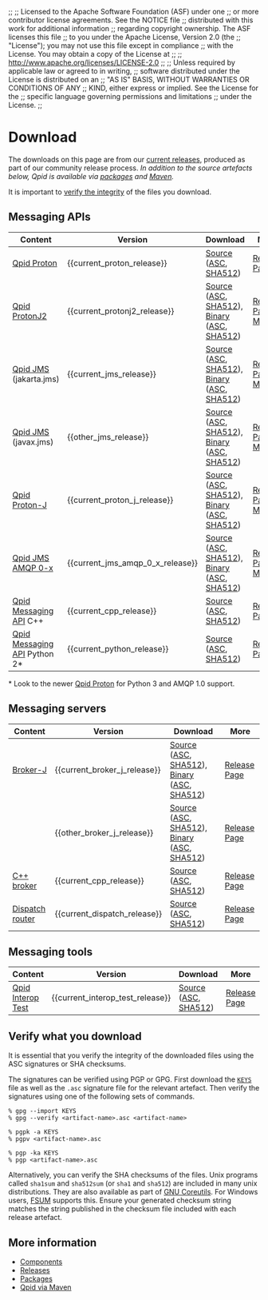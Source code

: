 ;;
;; Licensed to the Apache Software Foundation (ASF) under one
;; or more contributor license agreements.  See the NOTICE file
;; distributed with this work for additional information
;; regarding copyright ownership.  The ASF licenses this file
;; to you under the Apache License, Version 2.0 (the
;; "License"); you may not use this file except in compliance
;; with the License.  You may obtain a copy of the License at
;; 
;;   http://www.apache.org/licenses/LICENSE-2.0
;; 
;; Unless required by applicable law or agreed to in writing,
;; software distributed under the License is distributed on an
;; "AS IS" BASIS, WITHOUT WARRANTIES OR CONDITIONS OF ANY
;; KIND, either express or implied.  See the License for the
;; specific language governing permissions and limitations
;; under the License.
;;

# Download

The downloads on this page are from our [current releases]({{site_url}}/releases/index.html#current-releases), produced as part of our community release process.
*In addition to the source artefacts below, Qpid is available via [packages](packages.html) and [Maven](maven.html).*

It is important to [verify the integrity](#verify-what-you-download) of the files you download.

## Messaging APIs

| Content | Version | Download  | More |
| ------- | ------- | --------  | ---- |
| [Qpid Proton]({{site_url}}/proton/index.html) | {{current_proton_release}} | [Source](https://www.apache.org/dyn/closer.lua?filename=qpid/proton/{{current_proton_release}}/qpid-proton-{{current_proton_release}}.tar.gz&action=download) ([ASC](https://downloads.apache.org/qpid/proton/{{current_proton_release}}/qpid-proton-{{current_proton_release}}.tar.gz.asc), [SHA512](https://downloads.apache.org/qpid/proton/{{current_proton_release}}/qpid-proton-{{current_proton_release}}.tar.gz.sha512)) | [Release Page]({{current_proton_release_url}}/index.html) |
| [Qpid ProtonJ2]({{site_url}}/proton/index.html) | {{current_protonj2_release}} | [Source](https://www.apache.org/dyn/closer.lua?filename=qpid/protonj2/{{current_protonj2_release}}/apache-qpid-protonj2-{{current_protonj2_release}}-src.tar.gz&action=download) ([ASC](https://downloads.apache.org/qpid/protonj2/{{current_protonj2_release}}/apache-qpid-protonj2-{{current_protonj2_release}}-src.tar.gz.asc), [SHA512](https://downloads.apache.org/qpid/protonj2/{{current_protonj2_release}}/apache-qpid-protonj2-{{current_protonj2_release}}-src.tar.gz.sha512)),  [Binary](https://www.apache.org/dyn/closer.lua?filename=qpid/protonj2/{{current_protonj2_release}}/apache-qpid-protonj2-{{current_protonj2_release}}-bin.tar.gz&action=download) ([ASC](https://downloads.apache.org/qpid/protonj2/{{current_protonj2_release}}/apache-qpid-protonj2-{{current_protonj2_release}}-bin.tar.gz.asc), [SHA512](https://downloads.apache.org/qpid/protonj2/{{current_protonj2_release}}/apache-qpid-protonj2-{{current_protonj2_release}}-bin.tar.gz.sha512)) | [Release Page]({{current_protonj2_release_url}}/index.html), [Maven](maven.html) |
| [Qpid JMS]({{site_url}}/components/jms/index.html) (jakarta.jms) | {{current_jms_release}} | [Source](https://www.apache.org/dyn/closer.lua?filename=qpid/jms/{{current_jms_release}}/apache-qpid-jms-{{current_jms_release}}-src.tar.gz&action=download) ([ASC](https://downloads.apache.org/qpid/jms/{{current_jms_release}}/apache-qpid-jms-{{current_jms_release}}-src.tar.gz.asc), [SHA512](https://downloads.apache.org/qpid/jms/{{current_jms_release}}/apache-qpid-jms-{{current_jms_release}}-src.tar.gz.sha512)),  [Binary](https://www.apache.org/dyn/closer.lua?filename=qpid/jms/{{current_jms_release}}/apache-qpid-jms-{{current_jms_release}}-bin.tar.gz&action=download)  ([ASC](https://downloads.apache.org/qpid/jms/{{current_jms_release}}/apache-qpid-jms-{{current_jms_release}}-bin.tar.gz.asc), [SHA512](https://downloads.apache.org/qpid/jms/{{current_jms_release}}/apache-qpid-jms-{{current_jms_release}}-bin.tar.gz.sha512)) | [Release Page]({{current_jms_release_url}}/index.html), [Maven](maven.html)|
| [Qpid JMS]({{site_url}}/components/jms/index.html) (javax.jms) | {{other_jms_release}} | [Source](https://www.apache.org/dyn/closer.lua?filename=qpid/jms/{{other_jms_release}}/apache-qpid-jms-{{other_jms_release}}-src.tar.gz&action=download) ([ASC](https://downloads.apache.org/qpid/jms/{{other_jms_release}}/apache-qpid-jms-{{other_jms_release}}-src.tar.gz.asc), [SHA512](https://downloads.apache.org/qpid/jms/{{other_jms_release}}/apache-qpid-jms-{{other_jms_release}}-src.tar.gz.sha512)),  [Binary](https://www.apache.org/dyn/closer.lua?filename=qpid/jms/{{other_jms_release}}/apache-qpid-jms-{{other_jms_release}}-bin.tar.gz&action=download)  ([ASC](https://downloads.apache.org/qpid/jms/{{other_jms_release}}/apache-qpid-jms-{{other_jms_release}}-bin.tar.gz.asc), [SHA512](https://downloads.apache.org/qpid/jms/{{other_jms_release}}/apache-qpid-jms-{{other_jms_release}}-bin.tar.gz.sha512)) | [Release Page]({{site_url}}/releases/qpid-jms-{{other_jms_release}}/index.html), [Maven](maven.html)|
| [Qpid Proton-J]({{site_url}}/proton/index.html) | {{current_proton_j_release}} | [Source](https://www.apache.org/dyn/closer.lua?filename=qpid/proton-j/{{current_proton_j_release}}/apache-qpid-proton-j-{{current_proton_j_release}}-src.tar.gz&action=download) ([ASC](https://downloads.apache.org/qpid/proton-j/{{current_proton_j_release}}/apache-qpid-proton-j-{{current_proton_j_release}}-src.tar.gz.asc), [SHA512](https://downloads.apache.org/qpid/proton-j/{{current_proton_j_release}}/apache-qpid-proton-j-{{current_proton_j_release}}-src.tar.gz.sha512)),  [Binary](https://www.apache.org/dyn/closer.lua?filename=qpid/proton-j/{{current_proton_j_release}}/apache-qpid-proton-j-{{current_proton_j_release}}-bin.tar.gz&action=download) ([ASC](https://downloads.apache.org/qpid/proton-j/{{current_proton_j_release}}/apache-qpid-proton-j-{{current_proton_j_release}}-bin.tar.gz.asc), [SHA512](https://downloads.apache.org/qpid/proton-j/{{current_proton_j_release}}/apache-qpid-proton-j-{{current_proton_j_release}}-bin.tar.gz.sha512)) | [Release Page]({{current_proton_j_release_url}}/index.html), [Maven](maven.html) |
| [Qpid JMS AMQP 0-x]({{site_url}}/components/jms/amqp-0-x.html) | {{current_jms_amqp_0_x_release}} | [Source](https://www.apache.org/dyn/closer.lua?filename=qpid/jms-amqp-0-x/{{current_jms_amqp_0_x_release}}/apache-qpid-jms-amqp-0-x-{{current_jms_amqp_0_x_release}}-src.tar.gz&action=download) ([ASC](https://downloads.apache.org/qpid/jms-amqp-0-x/{{current_jms_amqp_0_x_release}}/apache-qpid-jms-amqp-0-x-{{current_jms_amqp_0_x_release}}-src.tar.gz.asc), [SHA512](https://downloads.apache.org/qpid/jms-amqp-0-x/{{current_jms_amqp_0_x_release}}/apache-qpid-jms-amqp-0-x-{{current_jms_amqp_0_x_release}}-src.tar.gz.sha512)),  [Binary](https://www.apache.org/dyn/closer.lua?filename=qpid/jms-amqp-0-x/{{current_jms_amqp_0_x_release}}/binaries/apache-qpid-jms-amqp-0-x-{{current_jms_amqp_0_x_release}}-bin.tar.gz&action=download) ([ASC](https://downloads.apache.org/qpid/jms-amqp-0-x/{{current_jms_amqp_0_x_release}}/binaries/apache-qpid-jms-amqp-0-x-{{current_jms_amqp_0_x_release}}-bin.tar.gz.asc), [SHA512](https://downloads.apache.org/qpid/jms-amqp-0-x/{{current_jms_amqp_0_x_release}}/binaries/apache-qpid-jms-amqp-0-x-{{current_jms_amqp_0_x_release}}-bin.tar.gz.sha512)) | [Release Page]({{current_jms_amqp_0_x_release_url}}/index.html), [Maven](maven.html) |
| [Qpid Messaging API]({{site_url}}/components/messaging-api/index.html) C++ | {{current_cpp_release}} | [Source](https://www.apache.org/dyn/closer.lua?filename=qpid/cpp/{{current_cpp_release}}/qpid-cpp-{{current_cpp_release}}.tar.gz&action=download)  ([ASC](https://downloads.apache.org/qpid/cpp/{{current_cpp_release}}/qpid-cpp-{{current_cpp_release}}.tar.gz.asc), [SHA512](https://downloads.apache.org/qpid/cpp/{{current_cpp_release}}/qpid-cpp-{{current_cpp_release}}.tar.gz.sha512)) | [Release Page]({{current_cpp_release_url}}/index.html) |
| [Qpid Messaging API]({{site_url}}/components/messaging-api/index.html) Python 2* | {{current_python_release}} | [Source](https://www.apache.org/dyn/closer.lua?filename=qpid/python/{{current_python_release}}/qpid-python-{{current_python_release}}.tar.gz&action=download) ([ASC](https://downloads.apache.org/qpid/python/{{current_python_release}}/qpid-python-{{current_python_release}}.tar.gz.asc), [SHA512](https://downloads.apache.org/qpid/python/{{current_python_release}}/qpid-python-{{current_python_release}}.tar.gz.sha512)) | [Release Page]({{current_python_release_url}}/index.html) |

\* Look to the newer [Qpid Proton](http://qpid.apache.org/proton) for Python 3 and AMQP 1.0 support.

## Messaging servers

| Content | Version | Download | More |
| ------- | ------- | -------- | ---- |
| [Broker-J]({{site_url}}/components/broker-j/index.html) | {{current_broker_j_release}} | [Source](https://www.apache.org/dyn/closer.lua?filename=qpid/broker-j/{{current_broker_j_release}}/apache-qpid-broker-j-{{current_broker_j_release}}-src.tar.gz&action=download) ([ASC](https://downloads.apache.org/qpid/broker-j/{{current_broker_j_release}}/apache-qpid-broker-j-{{current_broker_j_release}}-src.tar.gz.asc), [SHA512](https://downloads.apache.org/qpid/broker-j/{{current_broker_j_release}}/apache-qpid-broker-j-{{current_broker_j_release}}-src.tar.gz.sha512)),  [Binary](https://www.apache.org/dyn/closer.lua?filename=qpid/broker-j/{{current_broker_j_release}}/binaries/apache-qpid-broker-j-{{current_broker_j_release}}-bin.tar.gz&action=download) ([ASC](https://downloads.apache.org/qpid/broker-j/{{current_broker_j_release}}/binaries/apache-qpid-broker-j-{{current_broker_j_release}}-bin.tar.gz.asc), [SHA512](https://downloads.apache.org/qpid/broker-j/{{current_broker_j_release}}/binaries/apache-qpid-broker-j-{{current_broker_j_release}}-bin.tar.gz.sha512)) | [Release Page]({{current_broker_j_release_url}}/index.html) |
| &#160;                                                 | {{other_broker_j_release}} | [Source](https://www.apache.org/dyn/closer.lua?filename=qpid/broker-j/{{other_broker_j_release}}/apache-qpid-broker-j-{{other_broker_j_release}}-src.tar.gz&action=download) ([ASC](https://downloads.apache.org/qpid/broker-j/{{other_broker_j_release}}/apache-qpid-broker-j-{{other_broker_j_release}}-src.tar.gz.asc), [SHA512](https://downloads.apache.org/qpid/broker-j/{{other_broker_j_release}}/apache-qpid-broker-j-{{other_broker_j_release}}-src.tar.gz.sha512)),  [Binary](https://www.apache.org/dyn/closer.lua?filename=qpid/broker-j/{{other_broker_j_release}}/binaries/apache-qpid-broker-j-{{other_broker_j_release}}-bin.tar.gz&action=download) ([ASC](https://downloads.apache.org/qpid/broker-j/{{other_broker_j_release}}/binaries/apache-qpid-broker-j-{{other_broker_j_release}}-bin.tar.gz.asc), [SHA512](https://downloads.apache.org/qpid/broker-j/{{other_broker_j_release}}/binaries/apache-qpid-broker-j-{{other_broker_j_release}}-bin.tar.gz.sha512)) | [Release Page]({{site_url}}/releases/qpid-broker-j-{{other_broker_j_release}}/index.html) |
| [C++ broker]({{site_url}}/components/cpp-broker/index.html) | {{current_cpp_release}} | [Source](https://www.apache.org/dyn/closer.lua?filename=qpid/cpp/{{current_cpp_release}}/qpid-cpp-{{current_cpp_release}}.tar.gz&action=download) ([ASC](https://downloads.apache.org/qpid/cpp/{{current_cpp_release}}/qpid-cpp-{{current_cpp_release}}.tar.gz.asc), [SHA512](https://downloads.apache.org/qpid/cpp/{{current_cpp_release}}/qpid-cpp-{{current_cpp_release}}.tar.gz.sha512)) | [Release Page]({{current_cpp_release_url}}/index.html) |
| [Dispatch router]({{site_url}}/components/dispatch-router/index.html) | {{current_dispatch_release}} | [Source](https://www.apache.org/dyn/closer.lua?filename=qpid/dispatch/{{current_dispatch_release}}/qpid-dispatch-{{current_dispatch_release}}.tar.gz&action=download) ([ASC](https://downloads.apache.org/qpid/dispatch/{{current_dispatch_release}}/qpid-dispatch-{{current_dispatch_release}}.tar.gz.asc), [SHA512](https://downloads.apache.org/qpid/dispatch/{{current_dispatch_release}}/qpid-dispatch-{{current_dispatch_release}}.tar.gz.sha512)) | [Release Page]({{current_dispatch_release_url}}/index.html) |

## Messaging tools

| Content | Version | Download | More |
| ------- | ------- | -------- | ---- |
|[Qpid Interop Test]({{site_url}}/components/interop-test/index.html) | {{current_interop_test_release}} | [Source](https://www.apache.org/dyn/closer.lua?filename=qpid/interop-test/{{current_interop_test_release}}/qpid-interop-test-{{current_interop_test_release}}.tar.gz&action=download) ([ASC](https://downloads.apache.org/qpid/interop-test/{{current_interop_test_release}}/qpid-interop-test-{{current_interop_test_release}}.tar.gz.asc), [SHA512](https://downloads.apache.org/qpid/interop-test/{{current_interop_test_release}}/qpid-interop-test-{{current_interop_test_release}}.tar.gz.sha512)) |  [Release Page]({{current_interop_test_release_url}}/index.html) |

## Verify what you download

It is essential that you verify the integrity of the downloaded files
using the ASC signatures or SHA checksums.

The signatures can be verified using PGP or GPG. First download
the [`KEYS`](https://downloads.apache.org/qpid/KEYS) file as well as the
`.asc` signature file for the relevant artefact. Then verify the signatures
using one of the following sets of commands.

    % gpg --import KEYS
    % gpg --verify <artifact-name>.asc <artifact-name>

    % pgpk -a KEYS
    % pgpv <artifact-name>.asc

    % pgp -ka KEYS
    % pgp <artifact-name>.asc

Alternatively, you can verify the SHA checksums of the
files. Unix programs called `sha1sum` and `sha512sum` (or `sha1` and
`sha512`) are included in many unix distributions.  They are also
available as part of
[GNU Coreutils](http://www.gnu.org/software/coreutils/). For
Windows users, [FSUM](http://www.slavasoft.com/fsum/) supports this.
Ensure your generated checksum string matches the string
published in the checksum file included with each release artefact.

## More information

 - [Components]({{site_url}}/components/index.html)
 - [Releases]({{site_url}}/releases/index.html)
 - [Packages](packages.html)
 - [Qpid via Maven](maven.html)
